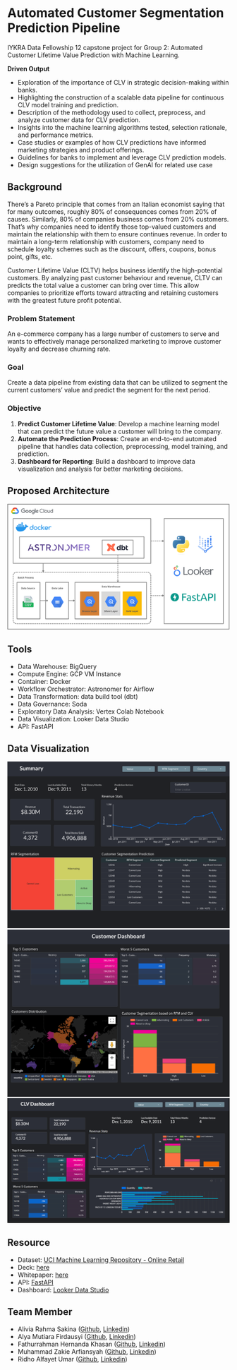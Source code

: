 # Automated Customer Segmentation Prediction Pipeline
IYKRA Data Fellowship 12 capstone project for Group 2: Automated Customer Lifetime Value Prediction with Machine Learning.

<b>Driven Output</b>
- Exploration of the importance of CLV in strategic decision-making within banks.
- Highlighting the construction of a scalable data pipeline for continuous CLV model training and prediction.
- Description of the methodology used to collect, preprocess, and analyze customer data for CLV prediction.
- Insights into the machine learning algorithms tested, selection rationale, and performance metrics.
- Case studies or examples of how CLV predictions have informed marketing strategies and product offerings.
- Guidelines for banks to implement and leverage CLV prediction models.
- Design suggestions for the utilization of GenAI for related use case

## Background
There’s a Pareto principle that comes from an Italian economist saying that for many outcomes, roughly 80% of consequences comes from 20% of causes. Similarly, 80% of companies business comes from 20% customers. That’s why companies need to identify those top-valued customers and maintain the relationship with them to ensure continues revenue. In order to maintain a long-term relationship with customers, company need to schedule loyalty schemes such as the discount, offers, coupons, bonus point, gifts, etc.

Customer Lifetime Value (CLTV) helps business identify the high-potential customers. By analyzing past customer behaviour and revenue, CLTV can predicts the total value a customer can bring over time. This allow companies to prioritize efforts toward attracting and retaining customers with the greatest future profit potential.

### Problem Statement
An e-commerce company has a large number of customers to serve and wants to effectively manage personalized marketing to improve customer loyalty and decrease churning rate.

### Goal
Create a data pipeline from existing data that can be utilized to segment the current customers’ value and predict the segment for the next period.

### Objective
1. <b>Predict Customer Lifetime Value</b>: Develop a machine learning model that can predict the future value a customer will bring to the company.
2. <b>Automate the Prediction Process</b>: Create an end-to-end automated pipeline that handles data collection, preprocessing, model training, and prediction.
3. <b>Dashboard for Reporting</b>: Build a dashboard to improve data visualization and analysis for better marketing decisions.

## Proposed Architecture
![Pipeline Architecture](/img/pipeline-architecture.png)


## Tools
- Data Warehouse: BigQuery
- Compute Engine: GCP VM Instance
- Container: Docker
- Workflow Orchestrator: Astronomer for Airflow
- Data Transformation: data build tool (dbt)
- Data Governance: Soda
- Exploratory Data Analysis: Vertex Colab Notebook
- Data Visualization: Looker Data Studio
- API: FastAPI

## Data Visualization
![Dashboard Page 1](/img/dashboard-1.png)
![Dashboard Page 2](/img/dashboard-2.png)
![Dashboard Page 0](/img/dashboard-0.png)

## Resource
- Dataset: [UCI Machine Learning Repository - Online Retail](https://archive.ics.uci.edu/dataset/352/online+retail)
- Deck: [here](https://www.canva.com/design/DAGHz94GfKk/-6ouiyRnokpBEuaeVdSHoQ/view?utm_content=DAGHz94GfKk&utm_campaign=designshare&utm_medium=link&utm_source=editor)
- Whitepaper: [here](https://www.canva.com/design/DAGIB9v79U4/DLTx8i45HcL0BPOzoMRvbw/edit)
- API: [FastAPI](https://github.com/fahernkhan/Customer-Lifetime-Value-API)
- Dashboard: [Looker Data Studio](https://lookerstudio.google.com/u/0/reporting/736a49b1-f5cf-474a-b801-498781dbc41d/page/N5J2D)

## Team Member
- Alivia Rahma Sakina ([Github](https://github.com/Aliviarahma), [Linkedin](https://id.linkedin.com/in/aliviarahma))
- Alya Mutiara Firdausyi ([Github](https://github.com/alyamutiara), [Linkedin](https://www.linkedin.com/in/alyamf/))
- Fathurrahman Hernanda Khasan ([Github](https://github.com/fahernkhan), [Linkedin](https://id.linkedin.com/in/fathurrahmanhernanda/in))
- Muhammad Zakie Arfiansyah ([Github](https://github.com/zakiearfi), [Linkedin](https://github.com/zakiearfi))
- Ridho Alfayet Umar ([Github](https://github.com/fayetumar), [Linkedin](https://id.linkedin.com/in/ridhoal))
